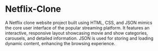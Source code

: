 # Netflix-Clone
 A Netflix clone website project built using HTML, CSS, and JSON mimics the core user interface of the popular streaming platform. It features an interactive, responsive layout showcasing movie and show categories, carousels, and detailed information. JSON is used for storing and loading dynamic content, enhancing the browsing experience.
